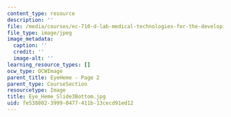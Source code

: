 ```yaml
---
content_type: resource
description: ''
file: /media/courses/ec-710-d-lab-medical-technologies-for-the-developing-world-spring-2010/fe53880239990477411b13cecd91ed12_Eye_Heme_Slide3Bottom.jpg
file_type: image/jpeg
image_metadata:
  caption: ''
  credit: ''
  image-alt: ''
learning_resource_types: []
ocw_type: OCWImage
parent_title: EyeHeme - Page 2
parent_type: CourseSection
resourcetype: Image
title: Eye_Heme_Slide3Bottom.jpg
uid: fe538802-3999-0477-411b-13cecd91ed12
---
```

